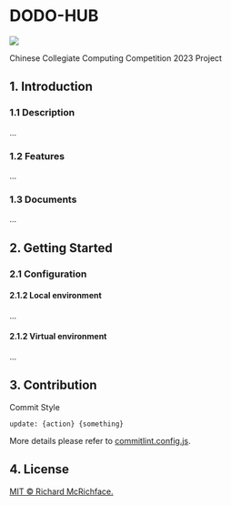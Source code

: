 # DODO-HUB

[![](https://img.shields.io/badge/Language-简体中文-blue.svg)](./README.zh-CN.md)

Chinese Collegiate Computing Competition 2023 Project

## 1. Introduction

### 1.1 Description

...

### 1.2 Features

...

### 1.3 Documents

...

## 2. Getting Started

### 2.1 Configuration

#### 2.1.2 Local environment

...

#### 2.1.2 Virtual environment

...

## 3. Contribution

Commit Style

```
update: {action} {something}
```

More details please refer to [commitlint.config.js](commitlint.config.js).

## 4. License

[MIT © Richard McRichface.](https://github.com/RichardLitt/standard-readme/blob/main/LICENSE)